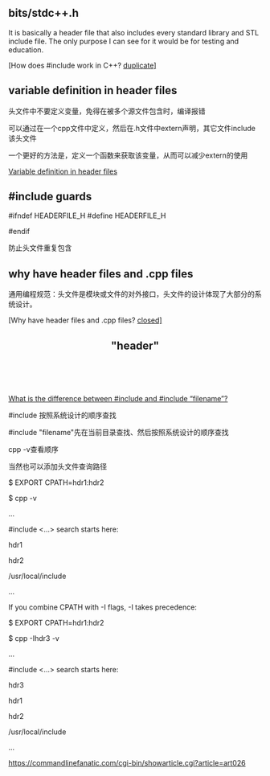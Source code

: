 ## bits/stdc++.h

It is basically a header file that also includes every standard library and STL include file. The only purpose I can see for it would be for testing and education.

[How does #include  work in C++? [duplicate\]](https://stackoverflow.com/questions/25311011/how-does-include-bits-stdc-h-work-in-c)

## variable definition in header files

头文件中不要定义变量，免得在被多个源文件包含时，编译报错

可以通过在一个cpp文件中定义，然后在.h文件中extern声明，其它文件include该头文件

一个更好的方法是，定义一个函数来获取该变量，从而可以减少extern的使用

 

[Variable definition in header files](https://stackoverflow.com/questions/2216765/variable-definition-in-header-files)

## #include guards

\#ifndef HEADERFILE_H
 \#define HEADERFILE_H

 

\#endif

防止头文件重复包含

## why have header files and .cpp files

通用编程规范：头文件是模块或文件的对外接口，头文件的设计体现了大部分的系统设计。

 

[Why have header files and .cpp files? [closed\]](https://stackoverflow.com/questions/333889/why-have-header-files-and-cpp-files)

## <header> "header"

[What is the difference between #include  and #include “filename”?](https://stackoverflow.com/questions/21593/what-is-the-difference-between-include-filename-and-include-filename)

 

\#include <filename>按照系统设计的顺序查找

\#include "filename"先在当前目录查找、然后按照系统设计的顺序查找

 

cpp -v查看顺序

当然也可以添加头文件查询路径

 

$ EXPORT CPATH=hdr1:hdr2

$ cpp -v

...

\#include <...> search starts here:

hdr1

hdr2

/usr/local/include

...

If you combine CPATH with -I flags, -I takes precedence:

$ EXPORT CPATH=hdr1:hdr2

$ cpp -Ihdr3 -v

...

\#include <...> search starts here:

hdr3

hdr1

hdr2

/usr/local/include

...

https://commandlinefanatic.com/cgi-bin/showarticle.cgi?article=art026
